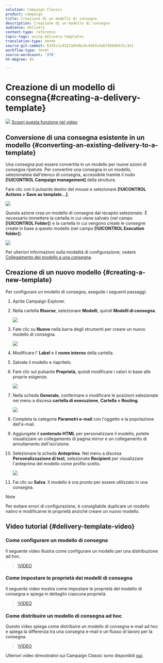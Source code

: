 ```yaml
---
solution: Campaign Classic
product: campaign
title: Creazione di un modello di consegna
description: Creazione di un modello di consegna
audience: delivery
content-type: reference
topic-tags: using-delivery-templates
translation-type: tm+mt
source-git-commit: 6335c1cd327a83dbc8c4d43c4ab795b84531c3e1
workflow-type: tm+mt
source-wordcount: '378'
ht-degree: 8%

---
```



# Creazione di un modello di consegna{#creating-a-delivery-template}

![](assets/do-not-localize/how-to-video.png) [Scopri questa funzione nel video](#delivery-template-video)

## Conversione di una consegna esistente in un modello {#converting-an-existing-delivery-to-a-template}

Una consegna può essere convertita in un modello per nuove azioni di consegna ripetute. Per convertire una consegna in un modello, selezionatela dall&#39;elenco di consegna, accessibile tramite il nodo **[!UICONTROL Campaign management]** della struttura.

Fare clic con il pulsante destro del mouse e selezionare **[!UICONTROL Actions > Save as template...]**.

![](assets/s_ncs_user_campaign_save_as_scenario.png)

Questa azione crea un modello di consegna dal recapito selezionato. È necessario immettere la cartella in cui viene salvato (nel campo **[!UICONTROL Folder]**) e la cartella in cui vengono create le consegne create in base a questo modello (nel campo **[!UICONTROL Execution folder]**).

![](assets/s_ncs_user_campaign_save_as_scenario_a.png)

Per ulteriori informazioni sulla modalità di configurazione, vedere [Collegamento del modello a una consegna](../../delivery/using/creating-a-delivery-from-a-template.md#linking-the-template-to-a-delivery).

## Creazione di un nuovo modello {#creating-a-new-template}

Per configurare un modello di consegna, eseguite i seguenti passaggi:

1. Aprite Campaign Explorer.
1. Nella cartella **Risorse**, selezionare **Modelli**, quindi **Modelli di consegna**.

   ![](assets/delivery_template_1.png)

1. Fate clic su **Nuovo** nella barra degli strumenti per creare un nuovo modello di consegna.

   ![](assets/delivery_template_2.png)

1. Modificare l&#39; **Label** e il **nome interno** della cartella.
1. Salvate il modello e riapritelo.
1. Fare clic sul pulsante **Proprietà**, quindi modificare i valori in base alle proprie esigenze.

   ![](assets/delivery_template_3.png)

1. Nella scheda **Generale**, confermare o modificare le posizioni selezionate nei menu a discesa **cartella di esecuzione**, **Cartella** e **Routing**.

   ![](assets/delivery_template_4.png)

1. Completa la categoria **Parametri e-mail** con l&#39;oggetto e la popolazione dell&#39;e-mail.
1. Aggiungete il **contenuto HTML** per personalizzare il modello, potete visualizzare un collegamento di pagina mirror e un collegamento di annullamento dell&#39;iscrizione.
1. Selezionare la scheda **Anteprima**. Nel menu a discesa **Personalizzazione di test**, selezionate **Recipient** per visualizzare l&#39;anteprima del modello come profilo scelto.

   ![](assets/delivery_template_5.png)

1. Fai clic su **Salva**. Il modello è ora pronto per essere utilizzato in una consegna.

>[!NOTE]
>
>Per evitare errori di configurazione, è consigliabile duplicare un modello nativo e modificarne le proprietà anziché creare un nuovo modello.

## Video tutorial {#delivery-template-video}

### Come configurare un modello di consegna

Il seguente video illustra come configurare un modello per una distribuzione ad hoc.

>[!VIDEO](https://video.tv.adobe.com/v/24066?quality=12)

### Come impostare le proprietà dei modelli di consegna

Il seguente video mostra come impostare le proprietà del modello di consegna e spiega in dettaglio ciascuna proprietà.

>[!VIDEO](https://video.tv.adobe.com/v/24067?quality=12)

### Come distribuire un modello di consegna ad hoc

Questo video spiega come distribuire un modello di consegna e-mail ad hoc e spiega la differenza tra una consegna e-mail e un flusso di lavoro per la consegna.

>[!VIDEO](https://video.tv.adobe.com/v/24065?quality=12)

Ulteriori video dimostrativi sui Campaign Classic sono disponibili [qui](https://experienceleague.adobe.com/docs/campaign-classic-learn/tutorials/overview.html?lang=it).